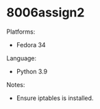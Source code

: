 # 8006assign2

Platforms:
- Fedora 34

Language:
- Python 3.9

Notes:
- Ensure iptables is installed.
